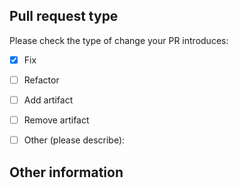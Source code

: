<!-- Please use templates for title:
 ${fix/add/refactor/remove} ${artifact type} ${artifact name} -->
 
## Pull request type
<!-- Please submit types pull requests (use symbol 'x'). --> 

Please check the type of change your PR introduces:
- [x] Fix
- [ ] Refactor
- [ ] Add artifact
- [ ] Remove artifact
- [ ] Other (please describe): 


## Other information
<!-- Any other information that is important to this PR such -->